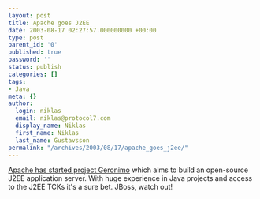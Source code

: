 ```yaml
---
layout: post
title: Apache goes J2EE
date: 2003-08-17 02:27:57.000000000 +00:00
type: post
parent_id: '0'
published: true
password: ''
status: publish
categories: []
tags:
- Java
meta: {}
author:
  login: niklas
  email: niklas@protocol7.com
  display_name: Niklas
  first_name: Niklas
  last_name: Gustavsson
permalink: "/archives/2003/08/17/apache_goes_j2ee/"
---
```

[Apache has started project Geronimo](http://incubator.apache.org/projects/geronimo.html) which aims to build an open-source J2EE application server. With huge experience in Java projects and access to the J2EE TCKs it's a sure bet. JBoss, watch out!

